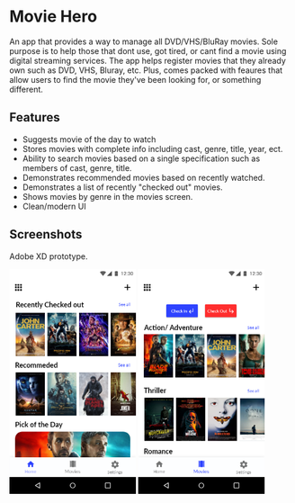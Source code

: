 # Movie Hero

An app that provides a way to manage all DVD/VHS/BluRay movies. Sole purpose is to help those that dont use, got tired, or cant find a movie using digital streaming services. The app helps register movies that they already own such as DVD, VHS, Bluray, etc. Plus, comes packed with feaures that allow users to find the movie they've been looking for, or something different. 

## Features

- Suggests movie of the day to watch 
- Stores movies with complete info including cast, genre, title, year, ect. 
- Ability to search movies based on a single specification such as members of cast, genre, title.
- Demonstrates recommended movies based on recently watched.
- Demonstrates a list of recently "checked out" movies.
- Shows movies by genre in the movies screen.
- Clean/modern UI

## Screenshots

Adobe XD prototype.

<img src="ss/Home.png" height="400px" />
<img src="ss/Movies.png" height="400px" />


